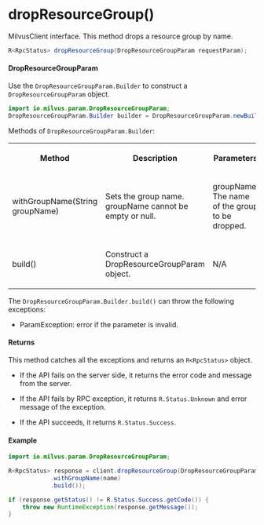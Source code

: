 # dropResourceGroup()

MilvusClient interface. This method drops a resource group by name.

```java
R<RpcStatus> dropResourceGroup(DropResourceGroupParam requestParam);
```

#### DropResourceGroupParam

Use the `DropResourceGroupParam.Builder` to construct a `DropResourceGroupParam` object.

```java
import io.milvus.param.DropResourceGroupParam;
DropResourceGroupParam.Builder builder = DropResourceGroupParam.newBuilder();
```

Methods of `DropResourceGroupParam.Builder`:

<table>
    <tr>
        <th><p>Method</p></th>
        <th><p>Description</p></th>
        <th><p>Parameters</p></th>
    </tr>
    <tr>
        <td><p>withGroupName(String groupName)</p></td>
        <td><p>Sets the group name. groupName cannot be empty or null.</p></td>
        <td><p>groupName: The name of the group to be dropped.</p></td>
    </tr>
    <tr>
        <td><p>build()</p></td>
        <td><p>Construct a DropResourceGroupParam object.</p></td>
        <td><p>N/A</p></td>
    </tr>
</table>

The `DropResourceGroupParam.Builder.build()` can throw the following exceptions:

- ParamException: error if the parameter is invalid.

#### Returns

This method catches all the exceptions and returns an `R<RpcStatus>` object.

- If the API fails on the server side, it returns the error code and message from the server.

- If the API fails by RPC exception, it returns `R.Status.Unknown` and error message of the exception.

- If the API succeeds, it returns `R.Status.Success`.

#### Example

```java
import io.milvus.param.DropResourceGroupParam;

R<RpcStatus> response = client.dropResourceGroup(DropResourceGroupParam.newBuilder()
            .withGroupName(name)
            .build());

if (response.getStatus() != R.Status.Success.getCode()) {
    throw new RuntimeException(response.getMessage());
}
```
